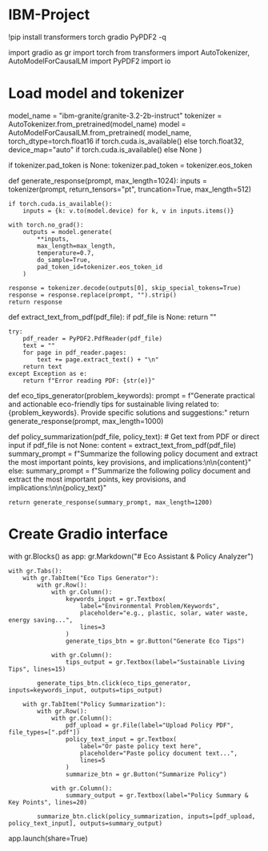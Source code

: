 # IBM-Project
!pip install transformers torch gradio PyPDF2 -q

import gradio as gr
import torch
from transformers import AutoTokenizer, AutoModelForCausalLM
import PyPDF2
import io

# Load model and tokenizer
model_name = "ibm-granite/granite-3.2-2b-instruct"
tokenizer = AutoTokenizer.from_pretrained(model_name)
model = AutoModelForCausalLM.from_pretrained(
    model_name,
    torch_dtype=torch.float16 if torch.cuda.is_available() else torch.float32,
    device_map="auto" if torch.cuda.is_available() else None
)

if tokenizer.pad_token is None:
    tokenizer.pad_token = tokenizer.eos_token

def generate_response(prompt, max_length=1024):
    inputs = tokenizer(prompt, return_tensors="pt", truncation=True, max_length=512)

    if torch.cuda.is_available():
        inputs = {k: v.to(model.device) for k, v in inputs.items()}

    with torch.no_grad():
        outputs = model.generate(
            **inputs,
            max_length=max_length,
            temperature=0.7,
            do_sample=True,
            pad_token_id=tokenizer.eos_token_id
        )

    response = tokenizer.decode(outputs[0], skip_special_tokens=True)
    response = response.replace(prompt, "").strip()
    return response

def extract_text_from_pdf(pdf_file):
    if pdf_file is None:
        return ""

    try:
        pdf_reader = PyPDF2.PdfReader(pdf_file)
        text = ""
        for page in pdf_reader.pages:
            text += page.extract_text() + "\n"
        return text
    except Exception as e:
        return f"Error reading PDF: {str(e)}"

def eco_tips_generator(problem_keywords):
    prompt = f"Generate practical and actionable eco-friendly tips for sustainable living related to: {problem_keywords}. Provide specific solutions and suggestions:"
    return generate_response(prompt, max_length=1000)

def policy_summarization(pdf_file, policy_text):
    # Get text from PDF or direct input
    if pdf_file is not None:
        content = extract_text_from_pdf(pdf_file)
        summary_prompt = f"Summarize the following policy document and extract the most important points, key provisions, and implications:\n\n{content}"
    else:
        summary_prompt = f"Summarize the following policy document and extract the most important points, key provisions, and implications:\n\n{policy_text}"

    return generate_response(summary_prompt, max_length=1200)

# Create Gradio interface
with gr.Blocks() as app:
    gr.Markdown("# Eco Assistant & Policy Analyzer")

    with gr.Tabs():
        with gr.TabItem("Eco Tips Generator"):
            with gr.Row():
                with gr.Column():
                    keywords_input = gr.Textbox(
                        label="Environmental Problem/Keywords",
                        placeholder="e.g., plastic, solar, water waste, energy saving...",
                        lines=3
                    )
                    generate_tips_btn = gr.Button("Generate Eco Tips")

                with gr.Column():
                    tips_output = gr.Textbox(label="Sustainable Living Tips", lines=15)

            generate_tips_btn.click(eco_tips_generator, inputs=keywords_input, outputs=tips_output)

        with gr.TabItem("Policy Summarization"):
            with gr.Row():
                with gr.Column():
                    pdf_upload = gr.File(label="Upload Policy PDF", file_types=[".pdf"])
                    policy_text_input = gr.Textbox(
                        label="Or paste policy text here",
                        placeholder="Paste policy document text...",
                        lines=5
                    )
                    summarize_btn = gr.Button("Summarize Policy")

                with gr.Column():
                    summary_output = gr.Textbox(label="Policy Summary & Key Points", lines=20)

            summarize_btn.click(policy_summarization, inputs=[pdf_upload, policy_text_input], outputs=summary_output)

app.launch(share=True)
